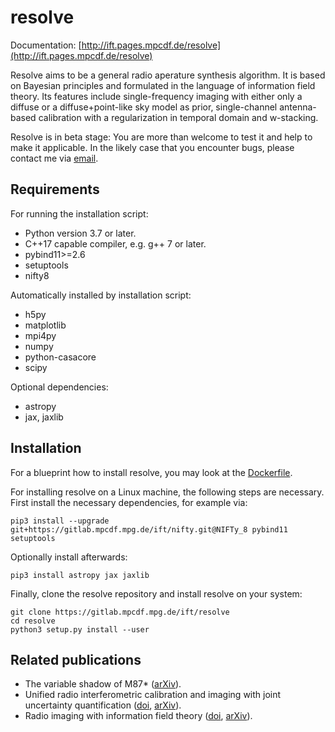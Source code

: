 # resolve

Documentation:
[http://ift.pages.mpcdf.de/resolve](http://ift.pages.mpcdf.de/resolve)

Resolve aims to be a general radio aperature synthesis algorithm.  It is based
on Bayesian principles and formulated in the language of information field
theory.  Its features include single-frequency imaging with either only a
diffuse or a diffuse+point-like sky model as prior, single-channel antenna-based
calibration with a regularization in temporal domain and w-stacking.

Resolve is in beta stage: You are more than welcome to test it and help to make
it applicable.  In the likely case that you encounter bugs, please contact me
via [email](mailto:c@philipp-arras.de).

## Requirements

For running the installation script:

- Python version 3.7 or later.
- C++17 capable compiler, e.g. g++ 7 or later.
- pybind11>=2.6
- setuptools
- nifty8

Automatically installed by installation script:

- h5py
- matplotlib
- mpi4py
- numpy
- python-casacore
- scipy

Optional dependencies:

- astropy
- jax, jaxlib

## Installation

For a blueprint how to install resolve, you may look at the [Dockerfile](./Dockerfile).

For installing resolve on a Linux machine, the following steps are necessary.
First install the necessary dependencies, for example via:

    pip3 install --upgrade git+https://gitlab.mpcdf.mpg.de/ift/nifty.git@NIFTy_8 pybind11 setuptools

Optionally install afterwards:

    pip3 install astropy jax jaxlib

Finally, clone the resolve repository and install resolve on your system:

    git clone https://gitlab.mpcdf.mpg.de/ift/resolve
    cd resolve
    python3 setup.py install --user

## Related publications

- The variable shadow of M87* ([arXiv](https://arxiv.org/abs/2002.05218)).
- Unified radio interferometric calibration and imaging with joint uncertainty quantification ([doi](https://doi.org/10.1051/0004-6361/201935555), [arXiv](https://arxiv.org/abs/1903.11169)).
- Radio imaging with information field theory ([doi](https://doi.org/10.23919/EUSIPCO.2018.8553533), [arXiv](https://arxiv.org/abs/1803.02174v1)).
